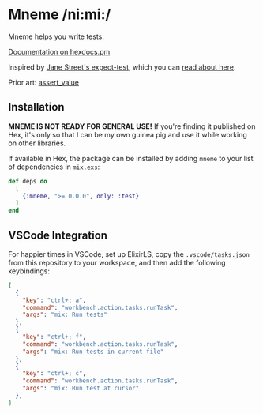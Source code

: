 # Mneme /ni:mi:/

Mneme helps you write tests.

[Documentation on hexdocs.pm](https://hexdocs.pm/mneme)

Inspired by [Jane Street's expect-test](https://github.com/janestreet/ppx_expect), which you can [read about here](https://blog.janestreet.com/the-joy-of-expect-tests/).

Prior art: [assert_value](https://github.com/assert-value/assert_value_elixir)

## Installation

**MNEME IS NOT READY FOR GENERAL USE!**
If you're finding it published on Hex, it's only so that I can be my own guinea pig and use it while working on other libraries.

If available in Hex, the package can be installed by adding `mneme` to your list of dependencies in `mix.exs`:

```elixir
def deps do
  [
    {:mneme, ">= 0.0.0", only: :test}
  ]
end
```

## VSCode Integration

For happier times in VSCode, set up ElixirLS, copy the `.vscode/tasks.json` from this repository to your workspace, and then add the following keybindings:

```json
[
  {
    "key": "ctrl+; a",
    "command": "workbench.action.tasks.runTask",
    "args": "mix: Run tests"
  },
  {
    "key": "ctrl+; f",
    "command": "workbench.action.tasks.runTask",
    "args": "mix: Run tests in current file"
  },
  {
    "key": "ctrl+; c",
    "command": "workbench.action.tasks.runTask",
    "args": "mix: Run test at cursor"
  },
]
```

